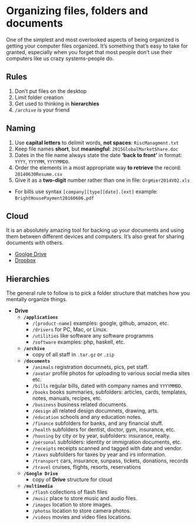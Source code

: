 # Organizing files, folders and documents

One of the simplest and most overlooked aspects of being organized is getting your computer files organized. It’s something that’s easy to take for granted, especially when you forget that most people don’t use their computers like us crazy systems-people do.

## Rules

1. Don’t put files on the desktop
2. Limit folder creation
3. Get used to thinking in **hierarchies**
4. `/archive` is your friend

## Naming

1. Use **capital letters** to delimit words, **not spaces**: `RiscManagment.txt`
2. Keep file names **short**, but **meaningful**: `2015GlobalMarketShare.doc` 
3. Dates in the file name always state the date **‘back to front’** in format: `YYYY`, `YYYYMM`, `YYYYMMDD`. 
4. Order the elements in a most appropriate way **to retrieve** the record: `20140630Resume.csv`
5. Give it as a **two-digit** number rather than one in file: `OrgHier2014V02.xls`
 - For bills use syntax `[company][type][date].[ext]` example: `BrightHousePayment20160606.pdf`

## Cloud

It is an absolutely amazing tool for backing up your documents and using them between different devices and computers. It’s also great for sharing documents with others.

- [Goolge Drive](https://www.google.com/drive/)
- [Dropbox](https://www.dropbox.com/)

## Hierarchies

The general rule to follow is to pick a folder structure that matches how you mentally organize things.

- **Drive**
  - **`/applications`**
    - `/[product-name]` examples: google, github, amazon, etc.
    - `/drivers` for PC, Mac, or Linux.
    - `/utilities` like software any software programms
    - `/software` examples: php, haskell, etc.
  - **`/archive`** 
    - copy of all staff in `.tar.gz` or `.zip` 
  - **`/documents`**
    - `/animals` registration documnets, pics, pet staff.
    - `/avatar` profile photos for uploading to various social media sites etc.
    - `/bills` regular bills, dated with company names and `YYYYMMDD`.
    - `/books` books summaries, subfolders: articles, cards, templates, notes, manuals, recipes, etc.
    - `/business` business related documents.
    - `/design` all related design documnets, drawing, arts.
    - `/education` schools and any education notes.
    - `/finance` subfolders for banks, and any financial stuff.
    - `/health` subfolders for dentist, doctor, gym, insurance, etc.
    - `/housing` by city or by year, subfolders: insurance, realty.
    - `/personal` subfolders: identity or immigration documents, etc.
    - `/receipts` receipts scanned and tagged with date and vendor.
    - `/taxes` subfolders for taxes by year and irs information.
    - `/transport` cars, insurance, sunpass, tickets, donations, records
    - `/travel` cruises, flights, resorts, reservations
  - **`/Google Drive`**
    - copy of **Drive** structure for cloud
  - **`/multimedia`**
    - `/flash` collections of flash files
    - `/music` place to store music and audio files.
    - `/images` location to store images.
    - `/photos` location to store camera photos.
    - `/videos` movies and video files locations.
